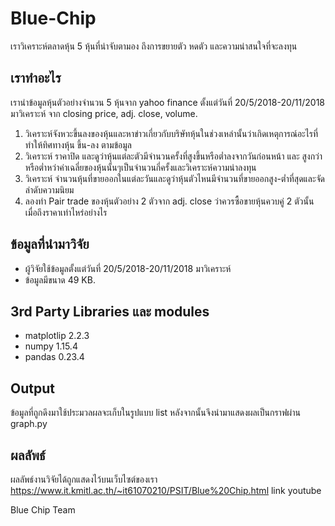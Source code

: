 # Blue-Chip
เราวิเคราะห์ตลาดหุ้น 5 หุ้นที่น่าจับตามอง ถึงการขยายตัว หดตัว และความน่าสนใจที่จะลงทุน

## เราทำอะไร
เรานำข้อมูลหุ้นตัวอย่างจำนวน 5 หุ้นจาก yahoo finance ตั้งแต่วันที่ 20/5/2018-20/11/2018 มาวิเคราะห์
จาก closing price, adj. close, volume.
1. วิเคราะห์จังหวะขึ้นลงของหุ้นและหาข่าวเกี่ยวกับบริษัทหุ้นในช่วงเหล่านั้นว่าเกิดเหตุการณ์อะไรที่ทำให้ทิศทางหุ้น ขึ้น-ลง ตามข้อมูล
2. วิเคราะห์ ราคาปิด และดูว่าหุ้นแต่ละตัวมีจำนวนครั้งที่สูงขึ้นหรือต่ำลงจากวันก่อนหน้า และ สูงกว่าหรือต่ำหว่าค่าเฉลี่ยของหุ้นนั้นๆเป็นจำนวนกี่ครั้งและวิเคราะห์ความน่าลงทุน
3. วิเคราะห์ จำนวนหุ้นที่ขายออกในแต่ละวันและดูว่าหุ้นตัวไหนมีจำนวนที่ขายออกสูง-ต่ำที่สุดและจัดลำดับความนิยม
4. ลองทำ Pair trade ของหุ้นตัวอย่าง 2 ตัวจาก adj. close ว่าควรซื้อขายหุ้นควบคู่ 2 ตัวนั้นเมื่อถึงราคาเท่าไหร่อย่างไร

## ข้อมูลที่นำมาวิจัย
 - ผู้วิจัยใช้ข้อมูลตั้งแต่วันที่ 20/5/2018-20/11/2018 มาวิเคราะห์
 - ข้อมูลมีขนาด 49 KB.

## 3rd Party Libraries และ modules
 - matplotlip 2.2.3
 - numpy 1.15.4
 - pandas 0.23.4

## Output
ข้อมูลที่ถูกดึงมาใช้ประมวลผลจะเก็บในรูปแบบ list หลังจากนั้นจึงนำมาแสดงผลเป็นกราฟผ่าน graph.py

## ผลลัพธ์
ผลลัพธ์งานวิจัยได้ถูกแสดงไว้บนเว็บไซต์ของเรา https://www.it.kmitl.ac.th/~it61070210/PSIT/Blue%20Chip.html
link youtube

Blue Chip Team
